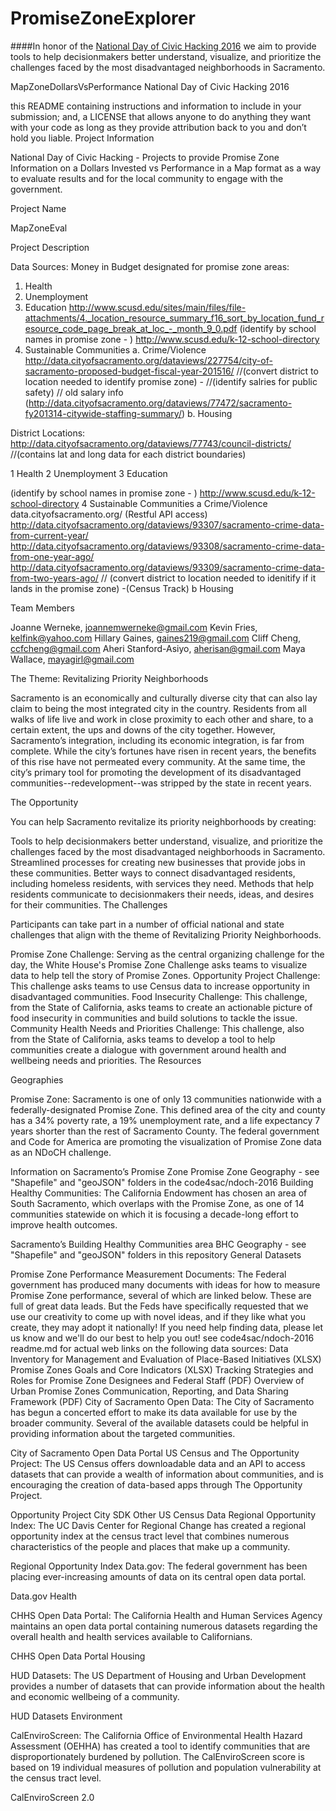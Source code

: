 # PromiseZoneExplorer

####In honor of the [National Day of Civic Hacking 2016](https://www.codeforamerica.org/events/national-day-2016) we aim to provide tools to help decisionmakers better understand, visualize, and prioritize the challenges faced by the most disadvantaged neighborhoods in Sacramento.

MapZoneDollarsVsPerformance
National Day of Civic Hacking 2016

this README containing instructions and information to include in your submission; and, a LICENSE that allows anyone to do anything they want with your code as long as they provide attribution back to you and don’t hold you liable. Project Information

National Day of Civic Hacking - Projects to provide Promise Zone Information on a Dollars Invested vs Performance in a Map format as a way to evaluate results and for the local community to engage with the government.

Project Name

MapZoneEval

Project Description
 
Data Sources:
Money in Budget designated for promise zone areas:
  1. Health
  2. Unemployment
  3. Education
       http://www.scusd.edu/sites/main/files/file-attachments/4._location_resource_summary_f16_sort_by_location_fund_resource_code_page_break_at_loc_-_month_9_0.pdf
  (identify by school names in promise zone - )
    http://www.scusd.edu/k-12-school-directory
  4. Sustainable Communities
    a. Crime/Violence
  http://data.cityofsacramento.org/dataviews/227754/city-of-sacramento-proposed-budget-fiscal-year-201516/
  //(convert district to location needed to identify promise zone) - 
  //(identify salries for public safety)
  // old salary info (http://data.cityofsacramento.org/dataviews/77472/sacramento-fy201314-citywide-staffing-summary/)
    b. Housing

District Locations: 
  http://data.cityofsacramento.org/dataviews/77743/council-districts/ 
  //(contains lat and long data for each district boundaries)


1 Health
2 Unemployment
3 Education
 
  (identify by school names in promise zone - )
  http://www.scusd.edu/k-12-school-directory
4 Sustainable Communities
  a Crime/Violence
    data.cityofsacramento.org/ (Restful API access)
      http://data.cityofsacramento.org/dataviews/93307/sacramento-crime-data-from-current-year/  
      http://data.cityofsacramento.org/dataviews/93308/sacramento-crime-data-from-one-year-ago/
      http://data.cityofsacramento.org/dataviews/93309/sacramento-crime-data-from-two-years-ago/
      // (convert district to location needed to idenitify if it lands in the promise zone) -(Census Track)
  b Housing



Team Members

Joanne Werneke, joannemwerneke@gmail.com 
Kevin Fries, kelfink@yahoo.com 
Hillary Gaines, gaines219@gmail.com 
Cliff Cheng, ccfcheng@gmail.com 
Aheri Stanford-Asiyo, aherisan@gmail.com
Maya Wallace, mayagirl@gmail.com

The Theme: Revitalizing Priority Neighborhoods

Sacramento is an economically and culturally diverse city that can also lay claim to being the most integrated city in the country. Residents from all walks of life live and work in close proximity to each other and share, to a certain extent, the ups and downs of the city together. However, Sacramento’s integration, including its economic integration, is far from complete. While the city’s fortunes have risen in recent years, the benefits of this rise have not permeated every community. At the same time, the city’s primary tool for promoting the development of its disadvantaged communities--redevelopment--was stripped by the state in recent years.

The Opportunity

You can help Sacramento revitalize its priority neighborhoods by creating:

Tools to help decisionmakers better understand, visualize, and prioritize the challenges faced by the most disadvantaged neighborhoods in Sacramento. Streamlined processes for creating new businesses that provide jobs in these communities. Better ways to connect disadvantaged residents, including homeless residents, with services they need. Methods that help residents communicate to decisionmakers their needs, ideas, and desires for their communities. The Challenges

Participants can take part in a number of official national and state challenges that align with the theme of Revitalizing Priority Neighborhoods.

Promise Zone Challenge: Serving as the central organizing challenge for the day, the White House's Promise Zone Challenge asks teams to visualize data to help tell the story of Promise Zones. Opportunity Project Challenge: This challenge asks teams to use Census data to increase opportunity in disadvantaged communities. Food Insecurity Challenge: This challenge, from the State of California, asks teams to create an actionable picture of food insecurity in communities and build solutions to tackle the issue. Community Health Needs and Priorities Challenge: This challenge, also from the State of California, asks teams to develop a tool to help communities create a dialogue with government around health and wellbeing needs and priorities. The Resources

Geographies

Promise Zone: Sacramento is one of only 13 communities nationwide with a federally-designated Promise Zone. This defined area of the city and county has a 34% poverty rate, a 19% unemployment rate, and a life expectancy 7 years shorter than the rest of Sacramento County. The federal government and Code for America are promoting the visualization of Promise Zone data as an NDoCH challenge.

Information on Sacramento’s Promise Zone Promise Zone Geography - see "Shapefile" and "geoJSON" folders in the code4sac/ndoch-2016 Building Healthy Communities: The California Endowment has chosen an area of South Sacramento, which overlaps with the Promise Zone, as one of 14 communities statewide on which it is focusing a decade-long effort to improve health outcomes.

Sacramento’s Building Healthy Communities area BHC Geography - see "Shapefile" and "geoJSON" folders in this repository General Datasets

Promise Zone Performance Measurement Documents: The Federal government has produced many documents with ideas for how to measure Promise Zone performance, several of which are linked below. These are full of great data leads. But the Feds have specifically requested that we use our creativity to come up with novel ideas, and if they like what you create, they may adopt it nationally! If you need help finding data, please let us know and we'll do our best to help you out! see code4sac/ndoch-2016 readme.md for actual web links on the following data sources: Data Inventory for Management and Evaluation of Place-Based Initiatives (XLSX) Promise Zones Goals and Core Indicators (XLSX) Tracking Strategies and Roles for Promise Zone Designees and Federal Staff (PDF) Overview of Urban Promise Zones Communication, Reporting, and Data Sharing Framework (PDF) City of Sacramento Open Data: The City of Sacramento has begun a concerted effort to make its data available for use by the broader community. Several of the available datasets could be helpful in providing information about the targeted communities.

City of Sacramento Open Data Portal US Census and The Opportunity Project: The US Census offers downloadable data and an API to access datasets that can provide a wealth of information about communities, and is encouraging the creation of data-based apps through The Opportunity Project.

Opportunity Project City SDK Other US Census Data Regional Opportunity Index: The UC Davis Center for Regional Change has created a regional opportunity index at the census tract level that combines numerous characteristics of the people and places that make up a community.

Regional Opportunity Index Data.gov: The federal government has been placing ever-increasing amounts of data on its central open data portal.

Data.gov Health

CHHS Open Data Portal: The California Health and Human Services Agency maintains an open data portal containing numerous datasets regarding the overall health and health services available to Californians.

CHHS Open Data Portal Housing

HUD Datasets: The US Department of Housing and Urban Development provides a number of datasets that can provide information about the health and economic wellbeing of a community.

HUD Datasets Environment

CalEnviroScreen: The California Office of Environmental Health Hazard Assessment (OEHHA) has created a tool to identify communities that are disproportionately burdened by pollution. The CalEnviroScreen score is based on 19 individual measures of pollution and population vulnerability at the census tract level.

CalEnviroScreen 2.0
